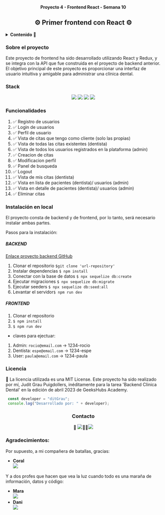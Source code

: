 __<p align="center">Proyecto 4 - Frontend React - Semana 10</p>__
<h2 align="center">⚙️ Primer frontend con React ⚙️</h2>

<details>
  <summary><b>Contenido</b> 📝</summary>
  <ol>
    <li><a href="#sobre-el-proyecto">Sobre el proyecto</a></li>
    <li><a href="#stack">Stack</a></li>
    <li><a href="#funcionalidades">Funcionalidades</a></li>
    <li><a href="#licencia">Licencia</a></li>
    <li><a href="#agradecimientos">Agradecimientos</a></li>
    <li><a href="#contacto">Contacto</a></li>
  </ol>
</details>

### Sobre el proyecto

Este proyecto de frontend ha sido desarrollado utilizando React y Redux, y se integra con la API que fue construida en el proyecto de backend anterior. El objetivo principal de este proyecto es proporcionar una interfaz de usuario intuitiva y amigable para administrar una clínica dental.

### Stack
<div align="center">
<img src= "https://img.shields.io/badge/react-%2320232a.svg?style=for-the-badge&logo=react&logoColor=%2361DAFB">
<img src= "https://img.shields.io/badge/redux-%23593d88.svg?style=for-the-badge&logo=redux&logoColor=white">
<img src= "https://img.shields.io/badge/bootstrap-%23563D7C.svg?style=for-the-badge&logo=bootstrap&logoColor=white">
<img src= "https://img.shields.io/badge/css3-%231572B6.svg?style=for-the-badge&logo=css3&logoColor=white">
</div>

### Funcionalidades
<ol>
<li>✅ Registro de usuarios</li>
<li>✅ Login de usuarios</li>
<li>✅ Perfil de usuario</li>
<li>✅ Vista de citas que tengo como cliente (solo las propias)</li>
<li>✅ Vista de todas las citas existentes (dentista)</li>
<li>✅ Vista de todos los usuarios registrados en la plataforma (admin)</li>
<li>✅ Creacion de citas</li>
<li>✅ Modificacion perfil</li>
<li>✅ Panel de busqueda</li>
<li>✅ Logout</li>
<li>✅ Vista de mis citas (dentista)</li>
<li>✅ Vista en lista de pacientes (dentista)/ usuarios (admin)</li>
<li>✅ Vista en detalle de pacientes (dentista)/ usuarios (admin)</li>
<li>✅ Eliminar citas </li>
</ol>

### Instalación en local

El proyecto consta de backend y de frontend, por lo tanto, será necesario instalar ambas partes.

Pasos para la instalación:

##### BACKEND

[Enlace proyecto backend GitHub](https://github.com/ditgrau/jgp-fsd-ClinicaDental-Backend) 

1. Clonar el repositorio `$git clone 'url-repository'`
2. Instalar dependencias ` $ npm install `
3. Conectar con la base de datos ` $ npx sequelize db:create `
4. Ejecutar migraciones ` $ npx sequelize db:migrate `
5. Ejecutar seeders ` $ npx sequelize db:seed:all ` 
6. Levantar el servidor` $ npm run dev ` 

##### FRONTEND

1. Clonar el repositorio
2. ` $ npm install `
3. ` $ npm run dev `

* claves para ejectuar: 
1. Admin: 
`rocio@email.com` -> 1234-rocio
2. Dentista:
`espe@email.com` -> 1234-espe
3. User:
`paula@email.com` -> 1234-paula

### Licencia
📝 La licencia utilizada es una MIT License. Este proyecto ha sido realizado por mí, Judit Grau Puigdollers, inéditamente para la tarea 'Backend Clínica Dental' en la edición de abril 2023 de GeeksHubs Academy.

``` js
 const developer = "ditGrau";
 console.log("Desarrollado por: " + developer);
```  

<h3 align="center">Contacto</h3>

<div align="center">
 📩 <a href = "mailto:juditgraup@gmail.com"><img src="https://img.shields.io/badge/Gmail-C6362C?style=for-the-badge&logo=gmail&logoColor=white" target="_blank"></a>👋🏼<a href="https://www.linkedin.com/in/linkedinUser/" target="_blank"><img src="https://img.shields.io/badge/-LinkedIn-%230077B5?style=for-the-badge&logo=linkedin&logoColor=white" target="_blank"></a> 
</p>
</div>

### Agradecimientos:

Por supuesto, a mi compañera de batallas, gracias:

- **Coral**  
<a href="https://github.com/Coral-JM" target="_blank"><img src="https://img.shields.io/badge/github-24292F?style=for-the-badge&logo=github&logoColor=red" target="_blank"></a>

Y a dos profes que hacen que vea la luz cuando todo es una maraña de información, datos y código:
- **Mara**  
<a href="https://github.com/MaraScampini" target="_blank"><img src="https://img.shields.io/badge/github-24292F?style=for-the-badge&logo=github&logoColor=red" target="_blank"></a>
- **Dani**  
<a href="https://github.com/Datata" target="_blank"><img src="https://img.shields.io/badge/github-24292F?style=for-the-badge&logo=github&logoColor=red" target="_blank"></a>

